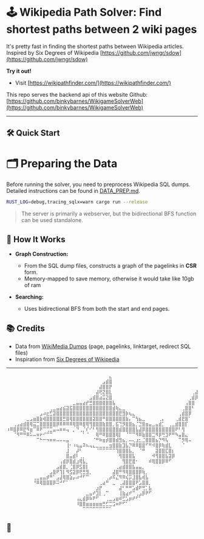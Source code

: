 # 🕹️ Wikipedia Path Solver: Find shortest paths between 2 wiki pages

It's pretty fast in finding the shortest paths between Wikipedia articles.
Inspired by Six Degrees of Wikipedia [https://github.com/jwngr/sdow](https://github.com/jwngr/sdow)

**Try it out!**

- Visit [https://wikipathfinder.com/](https://wikipathfinder.com/)

This repo serves the backend api of this website Github: [https://github.com/binkybarnes/WikigameSolverWeb](https://github.com/binkybarnes/WikigameSolverWeb)

---

## 🛠️ Quick Start

# 🗂️ Preparing the Data

Before running the solver, you need to preprocess Wikipedia SQL dumps.  
Detailed instructions can be found in [DATA_PREP.md](./DATA_PREP.md).

```bash
RUST_LOG=debug,tracing_sqlx=warn cargo run --release
```

> The server is primarily a webserver, but the bidirectional BFS function can be used standalone.

## 🧩 How It Works

- **Graph Construction:**

  - From the SQL dump files, constructs a graph of the pagelinks in **CSR** form.
  - Memory-mapped to save memory, otherwise it would take like 10gb of ram

- **Searching:**

  - Uses bidirectional BFS from both the start and end pages.

## 📚 Credits

- Data from [WikiMedia Dumps](https://dumps.wikimedia.org/enwiki/latest/) (page, pagelinks, linktarget, redirect SQL files)
- Inspiration from [Six Degrees of Wikipedia](https://github.com/jwngr/sdow)

---

```text
⠀⠀⠀⠀⠀⠀⠀⠀⠀⠀⠀⠀⠀⠀⠀⠀⠀⠀⠀⠀⠀⠀⠀⠀⠀⠀⠀⠀⠀⠀⠀⣄⠀⠀⠀⠀⠀⠀⠀⠀⠀⠀⠀⠀⠀⠀⠀⠀⠀⠀⠀⠀⠀⠀⠀⠀⠀⠀⠀⠀
⠀⠀⠀⠀⠀⠀⠀⠀⠀⠀⠀⠀⠀⠀⠀⠀⠀⠀⠀⠀⠀⠀⠀⠀⠀⠀⠀⠀⠀⣠⣾⣿⠀⠀⠀⠀⠀⠀⠀⠀⠀⠀⠀⠀⠀⠀⠀⠀⠀⠀⠀⠀⠀⠀⠀⠀⠀⠀⠀⠀
⠀⠀⠀⠀⠀⠀⠀⠀⠀⠀⠀⠀⠀⠀⠀⠀⠀⠀⠀⠀⠀⠀⠀⠀⠀⠀⠀⠀⣼⣿⣿⡟⠀⠀⠀⠀⠀⠀⠀⠀⠀⠀⠀⠀⠀⠀⠀⠀⠀⠀⠀⠀⠀⠀⠀⠀⠀⠀⣴⡟
⠀⠀⠀⠀⠀⠀⠀⠀⠀⠀⠀⠀⠀⠀⠀⠀⠀⠀⠀⠀⠀⠀⠀⠀⠀⠀⠀⣼⢟⣝⣿⣇⠀⠀⠀⠀⠀⠀⠀⠀⠀⠀⠀⠀⠀⠀⠀⠀⠀⠀⠀⠀⠀⠀⠀⠀⢀⣼⡟⠀
⠀⠀⠀⠀⠀⠀⠀⠀⠀⠀⠀⠀⠀⠀⠀⠀⠀⠀⠀⠀⠀⠀⠀⠀⠀⣠⣾⣿⣴⣭⣝⣿⠀⠀⠀⠀⠀⠀⠀⠀⠀⠀⠀⠀⠀⠀⠀⠀⠀⠀⠀⠀⠀⠀⠀⢀⣾⡿⠀⠀
⠀⠀⠀⠀⠀⠀⠀⠀⠀⠀⠀⠀⠀⠀⠀⠀⠀⠀⠀⠀⣀⣤⣤⣴⡞⣛⣿⣿⣿⣿⣿⣿⣧⠀⠀⠀⠀⠀⠀⠀⠀⠀⠀⠀⠀⠀⠀⠀⠀⠀⠀⠀⠀⠀⢠⣿⣿⠀⠀⠀
⠀⠀⠀⠀⠀⠀⠀⠀⠀⠀⠀⠀⠀⢀⣀⣤⣴⣮⣽⣯⣿⣿⣿⣿⣿⣿⣿⣿⣿⣿⣿⣿⣾⢷⣄⣀⠀⠀⠀⠀⠀⠀⠀⠀⠀⠀⠀⠀⠀⠀⠀⠀⠀⢀⣿⣿⠃⠀⠀⠀
⠀⠀⠀⠀⠀⠀⠀⠀⠀⠀⣠⠴⣖⣋⣽⣿⣿⣿⣿⣿⣿⣿⣿⣿⣿⣿⣿⣿⣿⣿⣿⣿⣿⣿⣟⣻⡷⢦⣄⠀⠀⠀⠀⠀⠀⠀⠀⠀⠀⠀⠀⠀⢀⣾⣿⡿⠀⠀⠀⠀
⠀⠀⠀⠀⠀⠀⣀⣠⣶⣿⣷⢾⣿⣿⣿⣿⣿⣛⣿⢿⣿⣿⣿⣿⣿⣿⣽⣿⣿⠛⣿⣿⣿⣿⣿⣿⣷⡄⠉⢳⣦⣀⠀⠀⠀⠀⢀⡄⠀⠀⠀⢀⣾⣟⣿⠁⠀⠀⠀⠀
⠀⠀⢀⣠⣴⣾⣿⢿⣭⣉⣿⣿⣿⣿⣿⡿⠿⠿⠿⠿⢿⣿⠿⣿⢿⢻⣿⣿⣿⣷⣿⣿⡀⣯⢙⡻⣿⣿⣦⡈⣙⣿⣶⣤⣀⣤⣾⡁⠀⢀⣀⣾⣿⣿⡏⠀⠀⠀⠀⠀
⠰⠿⣿⡿⠿⣟⠻⣶⠉⠿⠟⠉⢉⣉⣤⠤⠶⠶⢤⠀⡀⠙⢀⡈⠎⠊⠃⢻⣿⣿⣿⣿⣿⣿⣾⣿⣿⣿⣿⣧⣼⡿⣿⣿⣿⣿⣿⣿⣿⣿⣿⠟⠃⢻⠀⠀⠀⠀⠀⠀
⠀⠀⠈⠻⠛⠛⠿⠥⠤⠶⠖⠊⠉⠉⠀⠀⠀⠀⠀⠀⠀⠀⠀⠁⠈⠀⠀⢿⠛⠿⣿⣿⣿⢿⡇⠀⠈⠉⠉⠻⠿⣷⣿⣿⣉⠻⡿⢛⣹⠟⠛⠳⣤⣿⣄⠀⠀⠀⠀⠀
⠀⠀⠀⠀⠀⠀⠀⠀⠀⠉⠓⠒⠲⠶⠶⠤⠤⠤⣤⠀⠀⠀⠀⠀⠀⠀⠈⠛⠷⣶⡾⣿⣿⣾⣻⣦⡀⠤⢄⣰⣂⣈⣿⣿⣿⣦⡙⠻⢧⠀⠀⠀⠉⡻⢿⠤⠀⠀⠀⠀
⠀⠀⠀⠀⠀⠀⠀⠀⠀⠀⠀⠀⠀⠀⠀⠀⠀⠀⢸⠂⠰⢦⣤⠽⠦⢤⣄⣀⣀⣀⣀⣲⣿⣿⣷⣹⣧⡙⠿⠿⣿⣿⠋⠛⠺⣿⡿⢷⣾⣇⠀⠀⠀⠈⠀⠀⠀⠀⠀⠀
⠀⠀⠀⠀⠀⠀⠀⠀⠀⠀⠀⠀⠀⠀⠀⠀⠀⠀⣸⠀⠀⡼⠃⠀⠀⠀⠀⠈⠉⠉⠉⠉⠉⢹⣿⣿⣿⣧⡀⠀⠈⠛⠀⠀⠀⣽⣿⣿⣏⣿⡆⠀⠀⠀⠀⠀⠀⠀⠀⠀
⠀⠀⠀⠀⠀⠀⠀⠀⠀⠀⠀⠀⠀⠀⠀⠀⠀⠀⣿⣤⣾⠇⢀⡀⠀⠀⠀⠀⠀⠀⠀⠀⠀⠀⢻⣿⣿⣿⣧⠀⠀⠀⠀⠀⠺⢻⣿⣿⣧⣽⡿⠀⠀⠀⠀⠀⠀⠀⠀⠀
⠀⠀⠀⠀⠀⠀⠀⠀⠀⠀⠀⠀⠀⠀⠀⠀⢠⣾⡿⣿⣾⣰⢿⣧⡀⠀⠀⠀⠀⠀⠀⠀⠀⠀⠀⢻⣿⣟⣿⠂⠀⠀⠀⠾⢿⣿⣿⡿⠿⠋⠀⠀⠀⠀⠀⠀⠀⠀⠀⠀
⠀⠀⠀⠀⠀⠀⠀⠀⠀⠀⠀⠀⠀⠀⠀⣠⣾⣿⡀⢈⣿⡿⣫⣿⡇⠀⠀⠀⠀⠀⠀⠀⠀⢀⣴⣾⣿⣿⣧⣤⣤⡀⠀⠀⠀⠀⠀⠀⠀⠀⠀⠀⠀⠀⠀⠀⠀⠀⠀⠀
⠀⠀⠀⠀⠀⠀⠀⠀⠀⠀⠀⠀⠀⣠⣿⠟⢹⡇⠻⣫⣽⡿⢟⣛⣻⡀⠀⠀⠀⠀⠀⠀⣼⣿⠛⠻⢿⣿⣿⣿⡿⢷⡀⠀⠀⠀⠀⠀⠀⠀⠀⠀⠀⠀⠀⠀⠀⠀⠀⠀
⠀⠀⠀⠀⠀⠀⠀⠀⢀⣀⣤⣤⡾⠛⠁⣠⣼⢿⣿⣵⡤⠴⠚⠋⠉⠀⠀⠀⠀⠀⢀⡴⠯⣌⠻⠿⢮⡭⣸⣿⣧⢾⣧⠀⠀⠀⠀⠀⠀⠀⠀⠀⠀⠀⠀⠀⠀⠀⠀⠀
⠀⠀⠀⠀⠀⠀⠀⠀⠘⠿⢿⣿⣿⣿⡿⠭⠚⠋⠁⠀⠀⠀⠀⠀⠀⠀⠀⠀⢀⣴⠛⠀⣀⠀⢀⣼⣿⣿⣿⠟⣡⣿⣿⡀⠀⠀⠀⠀⠀⠀⠀⠀⠀⠀⠀⠀⠀⠀⠀⠀
⠀⠀⠀⠀⠀⠀⠀⠀⠀⠀⠀⠀⠀⠀⠀⠀⠀⠀⠀⠀⠀⠀⠀⠀⠀⠀⠀⣰⡟⠀⠀⠀⠀⠀⣼⠃⠛⠛⣡⣾⠟⢛⡁⣧⠀⠀⠀⠀⠀⠀⠀⠀⠀⠀⠀⠀⠀⠀⠀⠀
⠀⠀⠀⠀⠀⠀⠀⠀⠀⠀⠀⠀⠀⠀⠀⠀⠀⠀⠀⠀⠀⠀⠀⠀⣀⣤⠞⣹⡇⢀⠉⠀⠀⠀⢸⣷⣴⠞⠉⢀⣠⡿⠟⠋⠀⠀⠀⠀⠀⠀⠀⠀⠀⠀⠀⠀⠀⠀⠀⠀
⠀⠀⠀⠀⠀⠀⠀⠀⠀⠀⠀⠀⠀⠀⠀⠀⠀⠀⠀⠀⠀⢠⣄⣾⡿⠷⠟⠋⠀⠀⢀⣀⣠⣶⠾⣋⣡⡶⠞⠋⠁⠀⠀⠀⠀⠀⠀⠀⠀⠀⠀⠀⠀⠀⠀⠀⠀⠀⠀⠀
⠀⠀⠀⠀⠀⠀⠀⠀⠀⠀⠀⠀⠀⠀⠀⠀⠀⠀⠀⠀⠀⠸⣿⣿⣶⣶⣶⣶⣶⣛⣋⣉⣩⠶⠟⠋⠁⠀⠀⠀⠀⠀⠀⠀⠀⠀⠀⠀⠀⠀⠀⠀⠀⠀⠀⠀⠀⠀⠀⠀
⠀⠀⠀⠀⠀⠀⠀⠀⠀⠀⠀⠀⠀⠀⠀⠀⠀⠀⠀⠀⠀⠀⠀⠉⠉⠉⠉⠉⠉⠉⠉⠁⠀⠀⠀⠀⠀⠀⠀⠀⠀⠀⠀⠀⠀⠀⠀⠀⠀⠀⠀⠀⠀⠀⠀⠀⠀⠀⠀⠀
```

## 🖤
